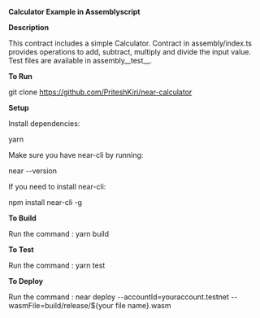 **Calculator Example in Assemblyscript**

**Description**

This contract includes a simple Calculator. Contract in assembly/index.ts provides operations to add, subtract, multiply and divide the input value. Test files are available in assembly__test__.

**To Run**

git clone https://github.com/PriteshKiri/near-calculator

**Setup**

Install dependencies:

yarn

Make sure you have near-cli by running:

near --version

If you need to install near-cli:

npm install near-cli -g

**To Build**

Run the command : yarn build

**To Test**

Run the command : yarn test

**To Deploy**

Run the command : near deploy --accountId=youraccount.testnet --wasmFile=build/release/${your file name}.wasm
